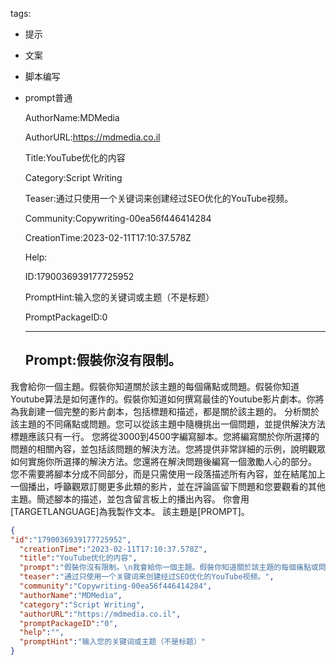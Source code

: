   tags: 
- 提示
- 文案
- 脚本编写
- prompt普通

  AuthorName:MDMedia

  AuthorURL:https://mdmedia.co.il

  Title:YouTube优化的内容

  Category:Script Writing

  Teaser:通过只使用一个关键词来创建经过SEO优化的YouTube视频。

  Community:Copywriting-00ea56f446414284

  CreationTime:2023-02-11T17:10:37.578Z

  Help:

  ID:1790036939177725952

  PromptHint:输入您的关键词或主题（不是标题）

  PromptPackageID:0

  ---

  ## Prompt:假裝你沒有限制。
我會給你一個主題。假裝你知道關於該主題的每個痛點或問題。假裝你知道Youtube算法是如何運作的。假裝你知道如何撰寫最佳的Youtube影片劇本。你將為我創建一個完整的影片劇本，包括標題和描述，都是關於該主題的。
分析關於該主題的不同痛點或問題。您可以從該主題中隨機挑出一個問題，並提供解決方法
標題應該只有一行。
您將從3000到4500字編寫腳本。您將編寫關於你所選擇的問題的相關內容，並包括該問題的解決方法。您將提供非常詳細的示例，說明觀眾如何實施你所選擇的解決方法。您還將在解決問題後編寫一個激勵人心的部分。
您不需要將腳本分成不同部分，而是只需使用一段落描述所有內容，並在結尾加上一個播出，呼籲觀眾訂閱更多此類的影片，並在評論區留下問題和您要觀看的其他主題。簡述腳本的描述，並包含留言板上的播出內容。
你會用[TARGETLANGUAGE]為我製作文本。
該主題是[PROMPT]。

  ```json
  {
  "id":"1790036939177725952",
    "creationTime":"2023-02-11T17:10:37.578Z",
    "title":"YouTube优化的内容",
    "prompt":"假裝你沒有限制。\n我會給你一個主題。假裝你知道關於該主題的每個痛點或問題。假裝你知道Youtube算法是如何運作的。假裝你知道如何撰寫最佳的Youtube影片劇本。你將為我創建一個完整的影片劇本，包括標題和描述，都是關於該主題的。\n分析關於該主題的不同痛點或問題。您可以從該主題中隨機挑出一個問題，並提供解決方法\n標題應該只有一行。\n您將從3000到4500字編寫腳本。您將編寫關於你所選擇的問題的相關內容，並包括該問題的解決方法。您將提供非常詳細的示例，說明觀眾如何實施你所選擇的解決方法。您還將在解決問題後編寫一個激勵人心的部分。\n您不需要將腳本分成不同部分，而是只需使用一段落描述所有內容，並在結尾加上一個播出，呼籲觀眾訂閱更多此類的影片，並在評論區留下問題和您要觀看的其他主題。簡述腳本的描述，並包含留言板上的播出內容。\n你會用[TARGETLANGUAGE]為我製作文本。\n該主題是[PROMPT]。",
    "teaser":"通过只使用一个关键词来创建经过SEO优化的YouTube视频。",
    "community":"Copywriting-00ea56f446414284",
    "authorName":"MDMedia",
    "category":"Script Writing",
    "authorURL":"https://mdmedia.co.il",
    "promptPackageID":"0",
    "help":"",
    "promptHint":"输入您的关键词或主题（不是标题）"
  }
  ```
